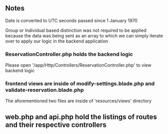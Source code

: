 ## Notes

<p>Date is converted to UTC seconds passed since 1 January 1970</p>
<p>Group or Individual based distinction was not required to be applied because the data was being sent as an array to which we can simply iterate over to apply our logic in the backend application</p>


### ReservationController.php holds the backend logic

<p>Please open '/app/Http/Controllers/ReservationController.php' to view backend logic</p>


### frontend views are inside of modify-settings.blade.php and validate-reservation.blade.php

<p>The aforementioned two files are inside of 'resources/views' directory</p>

## web.php and api.php hold the listings of routes and their respective controllers 